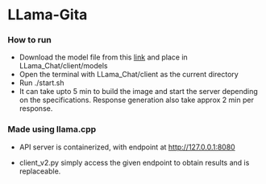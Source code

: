 # LLama-Gita

### How to run
- Download the model file from this [link](https://drive.google.com/file/d/1CD-OdFQlX4_6HHQJ0U7pEOkDHlxGmmmk/view?usp=sharing) and place in LLama_Chat/client/models
- Open the terminal with LLama_Chat/client as the current directory
- Run ./start.sh
- It can take upto 5 min to build the image and start the server depending on the specifications. Response generation also take approx 2 min per response.

### Made using llama.cpp

- API server is containerized, with endpoint at http://127.0.0.1:8080

- client_v2.py simply access the given endpoint to obtain results and is replaceable.


